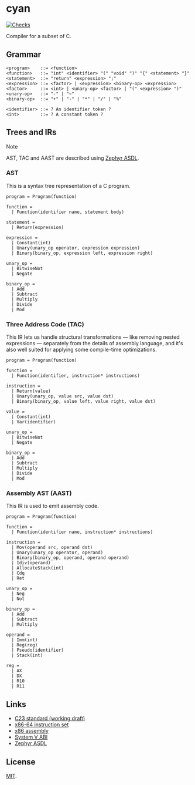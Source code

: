 # cyan

[![Checks](https://img.shields.io/github/actions/workflow/status/norskeld/cyan/checks.yml?style=flat-square&colorA=22272d&colorB=22272d&label=checks)](https://github.com/norskeld/cyan/actions/workflows/checks.yml)

Compiler for a subset of C.

## Grammar

```ebnf
<program>    ::= <function>
<function>   ::= "int" <identifier> "(" "void" ")" "{" <statement> "}"
<statement>  ::= "return" <expression> ";"
<expression> ::= <factor> | <expression> <binary-op> <expression>
<factor>     ::= <int> | <unary-op> <factor> | "(" <expression> ")"
<unary-op>   ::= "-" | "~"
<binary-op>  ::= "+" | "-" | "*" | "/" | "%"

<identifier> ::= ? An identifier token ?
<int>        ::= ? A constant token ?
```

## Trees and IRs

> [!NOTE]
> AST, TAC and AAST are described using [Zephyr ASDL][zephyr].

### AST

This is a syntax tree representation of a C program.

```zephyr
program = Program(function)

function =
  | Function(identifier name, statement body)

statement =
  | Return(expression)

expression =
  | Constant(int)
  | Unary(unary_op operator, expression expression)
  | Binary(binary_op, expression left, expression right)

unary_op =
  | BitwiseNot
  | Negate

binary_op =
  | Add
  | Subtract
  | Multiply
  | Divide
  | Mod
```

### Three Address Code (TAC)

This IR lets us handle structural transformations — like removing nested expressions — separately from the details of assembly language, and it's also well suited for applying some compile-time optimizations.

```zephyr
program = Program(function)

function =
  | Function(identifier, instruction* instructions)

instruction =
  | Return(value)
  | Unary(unary_op, value src, value dst)
  | Binary(binary_op, value left, value right, value dst)

value =
  | Constant(int)
  | Var(identifier)

unary_op =
  | BitwiseNot
  | Negate

binary_op =
  | Add
  | Subtract
  | Multiply
  | Divide
  | Mod
```

### Assembly AST (AAST)

This IR is used to emit assembly code.

```zephyr
program = Program(function)

function =
  | Function(identifier name, instruction* instructions)

instruction =
  | Mov(operand src, operand dst)
  | Unary(unary_op operator, operand)
  | Binary(binary_op, operand, operand operand)
  | Idiv(operand)
  | AllocateStack(int)
  | Cdq
  | Ret

unary_op =
  | Neg
  | Not

binary_op =
  | Add
  | Subtract
  | Multiply

operand =
  | Imm(int)
  | Reg(reg)
  | Pseudo(identifier)
  | Stack(int)

reg =
  | AX
  | DX
  | R10
  | R11
```

## Links

- [C23 standard (working draft)](https://open-std.org/JTC1/SC22/WG14/www/docs/n3220.pdf)
- [x86-64 instruction set](https://www.felixcloutier.com/x86/)
- [x86 assembly](https://en.wikibooks.org/wiki/X86_Assembly)
- [System V ABI](https://gitlab.com/x86-psABIs/x86-64-ABI)
- [Zephyr ASDL][zephyr]

## License

[MIT](LICENSE).

<!-- Links. -->

[zephyr]: https://www.cs.princeton.edu/~appel/papers/asdl97.pdf
